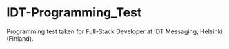 # IDT-Programming_Test
Programming test taken for Full-Stack Developer at IDT Messaging, Helsinki (Finland).
